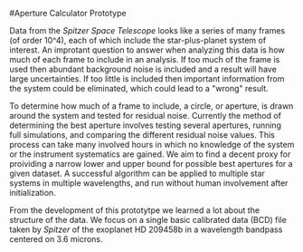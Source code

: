 #Aperture Calculator Prototype

Data from the _Spitzer Space Telescope_ looks like a series of many frames (of order 10^4), each of which include the star-plus-planet system of interest. An improtant question to answer when analyzing this data is how much of each frame to include in an analysis. If too much of the frame is used then abundant background noise is included and a result will have large uncertainties. If too little is included then important information from the system could be eliminated, which could lead to a "wrong" result.

To determine how much of a frame to include, a circle, or aperture, is drawn around the system and tested for residual noise. Currently the method of determining the best aperture involves testing several apertures, running full simulations, and comparing the different residual noise values. This process can take many involved hours in which no knowledge of the system or the instrument systematics are gained. We aim to find a decent proxy for proividing a narrow lower and upper bound for possible best apertures for a given dataset. A successful algorithm can be applied to multiple star systems in multiple wavelengths, and run without human involvement after initialization.

From the development of this prototytpe we learned a lot about the structure of the data. We focus on a single basic calibrated data (BCD) file taken by _Spitzer_ of the exoplanet HD 209458b in a wavelength bandpass centered on 3.6 microns. 
